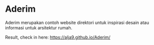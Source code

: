 # Aderim
Aderim merupakan contoh website direktori untuk inspirasi desain atau informasi untuk arsitektur rumah.

Result, check in here: https://alja9.github.io/Aderim/
